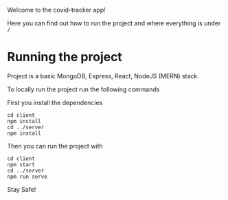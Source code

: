 Welcome to the covid-tracker app!

Here you can find out how to run the project and where everything is under `/`

# Running the project
Project is a basic MongoDB, Express, React, NodeJS (MERN) stack.

To locally run the project run the following commands

First you install the dependencies

```
cd client
npm install
cd ../server
npm install
```

Then you can run the project with
```
cd client
npm start
cd ../server
npm run serve
```

Stay Safe!
